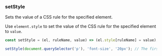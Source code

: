 ### setStyle

Sets the value of a CSS rule for the specified element.

Use `element.style` to set the value of the CSS rule for the specified element to `value`.

```js
const setStyle = (el, ruleName, value) => (el.style[ruleName] = value);
```

```js
setStyle(document.querySelector('p'), 'font-size', '20px'); // The first <p> element on the page will have a font-size of 20px
```
